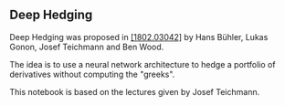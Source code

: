 ## Deep Hedging

Deep Hedging was proposed in [[1802.03042]](https://arxiv.org/abs/1802.03042)  by Hans Bühler, Lukas Gonon, Josef Teichmann and Ben Wood.

The idea is to use a neural network architecture to hedge a portfolio of derivatives without computing the "greeks".

This notebook is based on the lectures given by Josef Teichmann.
